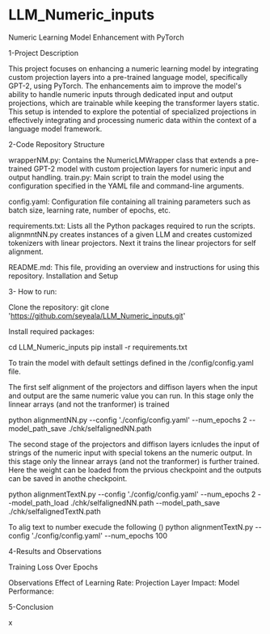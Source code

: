 # LLM_Numeric_inputs

Numeric Learning Model Enhancement with PyTorch

1-Project Description

This project focuses on enhancing a numeric learning model by integrating custom projection layers into a pre-trained language model, specifically GPT-2, using PyTorch. The enhancements aim to improve the model's ability to handle numeric inputs through dedicated input and output projections, which are trainable while keeping the transformer layers static. This setup is intended to explore the potential of specialized projections in effectively integrating and processing numeric data within the context of a language model framework.

2-Code Repository Structure

wrapperNM.py: Contains the NumericLMWrapper class that extends a pre-trained GPT-2 model with custom projection layers for numeric input and output handling.
train.py: Main script to train the model using the configuration specified in the YAML file and command-line arguments.

config.yaml: Configuration file containing all training parameters such as batch size, learning rate, number of epochs, etc.

requirements.txt: Lists all the Python packages required to run the scripts.
alignmntNN.py creates instances of a given LLM and creates customized tokenizers with linear projectors. Next it trains the linear projectors for self alignment.

README.md: This file, providing an overview and instructions for using this repository.
Installation and Setup

3- How to run:

Clone the repository:
git clone 'https://github.com/seyeala/LLM_Numeric_inputs.git'

Install required packages:

cd LLM_Numeric_inputs
pip install -r requirements.txt


To train the model with default settings defined in the /config/config.yaml file.

The first self alignment of  the projectors and diffison layers when the input and output are the same numeric value you can run. In this stage only the linnear arrays (and not the tranformer) is trained

python alignmentNN.py --config './config/config.yaml' --num_epochs 2 --model_path_save ./chk/selfalignedNN.path

The second stage of  the projectors and diffison layers icnludes the input of strings of the numeric input with special tokens an the numeric output. In this stage only the linnear arrays (and not the tranformer) is further trained. Here the weight can be loaded from the prvious checkpoint and the outputs can be saved in anothe checkpoint.

python alignmentTextN.py --config './config/config.yaml' --num_epochs 2 --model_path_load ./chk/selfalignedNN.path --model_path_save ./chk/selfalignedTextN.path

To alig text to number execude the following ()
python alignmentTextN.py --config './config/config.yaml' --num_epochs 100

4-Results and Observations

Training Loss Over Epochs

Observations
Effect of Learning Rate:
Projection Layer Impact:
Model Performance:

5-Conclusion

x
